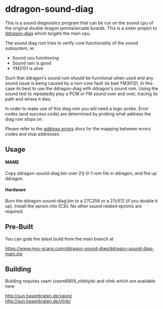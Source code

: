 # ddragon-sound-diag
This is a sound diagnostics program that can be run on the sound cpu of the
original double dragon jamma/arcade boards.  This is a sister project to
[ddragon-diag](https://github.com/jwestfall69/ddragon-diag) which targets the
main cpu.

The sound diag rom tries to verify core functionality of the sound subsystem, ie:

* Sound cpu functioning
* Sound ram is good
* YM2151 is alive

Such that ddragon's sound rom should be functional when used and any sound
issue is being caused by a non-core fault (ie bad YM3012).  In this case its
best to use the ddragon-diag with ddragon's sound rom.  Using the sound test
to repeatedly play a PCM or FM sound over and over, tracing its path and where
it dies.

In order to make use of this diag rom you will need a logic probe.  Error codes
(and success code) are determined by probing what address the diag rom stops on.

Please refer to the [address errors](docs/address_errors.md) docs for the
mapping between errors codes and stop addresses.

## Usage
#### MAME
Copy ddragon-sound-diag.bin over 21j-0-1 rom file in ddragon, and fire up
ddragon.

#### Hardware
Burn the ddragon-sound-diag.bin to a 27C256 or a 27c512 (if you double it up).
Install the eprom into IC30.  No other sound related eproms are required.

## Pre-Built
You can grab the latest build from the main branch at

https://www.mvs-scans.com/ddragon-sound-diag/ddragon-sound-diag-main.zip

## Building
Building requires vasm (vasm6809_oldstyle) and vlink which are available here

http://sun.hasenbraten.de/vasm/<br>
http://sun.hasenbraten.de/vlink/
